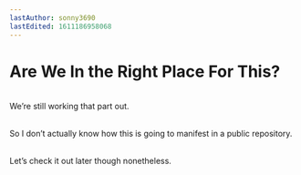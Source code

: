 ```yaml
---
lastAuthor: sonny3690
lastEdited: 1611186958068
---
```

# Are We In the Right Place For This?

\
We’re still working that part out.

\
So I don’t actually know how this is going to manifest in a public repository.

\
Let’s check it out later though nonetheless.
